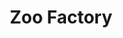 --- 
title: "Zoo Factory"
publishdate: "2019-2-15T16:48:46+02:00"
src: "https://365manga.net/manga/zoo-factory"
image: "https://data.365manga.net/images/thumbnails/30536-zoo-factory.jpg"
description: " In high school, Takeru confessed to and was turned down by the girl of his dreams. He then vowed to become a number one host, just to get back at her. Years later, he was the number one WORST host at his club. While out trying to bring in girls for the club, he came across a strange 'goth' girl, who agreed to come so long as…"
---